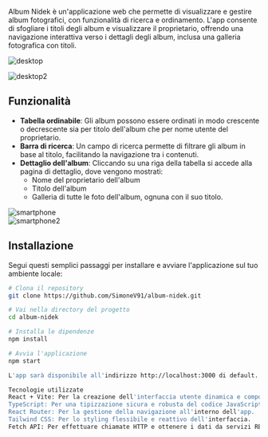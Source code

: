 Album Nidek è un'applicazione web che permette di visualizzare e gestire album fotografici, con funzionalità di ricerca e ordinamento. L'app consente di sfogliare i titoli degli album e visualizzare il proprietario, offrendo una navigazione interattiva verso i dettagli degli album, inclusa una galleria fotografica con titoli.

![desktop](https://github.com/user-attachments/assets/f6b32587-d762-4d1d-8bef-59ddfb93c3a6)

![desktop2](https://github.com/user-attachments/assets/5529768f-114a-4b0b-8317-f001cb35b05d)

## Funzionalità

- **Tabella ordinabile**: Gli album possono essere ordinati in modo crescente o decrescente sia per titolo dell'album che per nome utente del proprietario.
- **Barra di ricerca**: Un campo di ricerca permette di filtrare gli album in base al titolo, facilitando la navigazione tra i contenuti.
- **Dettaglio dell'album**: Cliccando su una riga della tabella si accede alla pagina di dettaglio, dove vengono mostrati:
  - Nome del proprietario dell'album
  - Titolo dell'album
  - Galleria di tutte le foto dell'album, ognuna con il suo titolo.

![smartphone](https://github.com/user-attachments/assets/9a7ae41b-5d3a-4d53-953e-cadc51ad83dd)                           
![smartphone2](https://github.com/user-attachments/assets/d9e5cbd6-c67e-41f5-bf60-617b07604525)

## Installazione

Segui questi semplici passaggi per installare e avviare l'applicazione sul tuo ambiente locale:

```bash
# Clona il repository
git clone https://github.com/SimoneV91/album-nidek.git

# Vai nella directory del progetto
cd album-nidek

# Installa le dipendenze
npm install

# Avvia l'applicazione
npm start

L'app sarà disponibile all'indirizzo http://localhost:3000 di default.

Tecnologie utilizzate
React + Vite: Per la creazione dell'interfaccia utente dinamica e componentizzata.
TypeScript: Per una tipizzazione sicura e robusta del codice JavaScript.
React Router: Per la gestione della navigazione all'interno dell'app.
Tailwind CSS: Per lo styling flessibile e reattivo dell'interfaccia.
Fetch API: Per effettuare chiamate HTTP e ottenere i dati da servizi REST.
